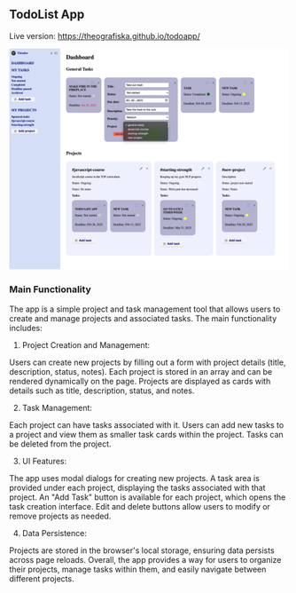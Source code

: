 ## TodoList App

Live version: https://theografiska.github.io/todoapp/

![App Screenshot](src/assets/TodoList_screenshot.png)

### Main Functionality

The app is a simple project and task management tool that allows users to create and manage projects and associated tasks. The main functionality includes:

1. Project Creation and Management:

Users can create new projects by filling out a form with project details (title, description, status, notes).
Each project is stored in an array and can be rendered dynamically on the page.
Projects are displayed as cards with details such as title, description, status, and notes.

2. Task Management:

Each project can have tasks associated with it.
Users can add new tasks to a project and view them as smaller task cards within the project.
Tasks can be deleted from the project.

3. UI Features:

The app uses modal dialogs for creating new projects.
A task area is provided under each project, displaying the tasks associated with that project.
An "Add Task" button is available for each project, which opens the task creation interface.
Edit and delete buttons allow users to modify or remove projects as needed.

4. Data Persistence:

Projects are stored in the browser's local storage, ensuring data persists across page reloads.
Overall, the app provides a way for users to organize their projects, manage tasks within them, and easily navigate between different projects.